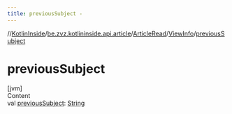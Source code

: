 ```yaml
---
title: previousSubject -
---
```

//[KotlinInside](../../../index.md)/[be.zvz.kotlininside.api.article](../../index.md)/[ArticleRead](../index.md)/[ViewInfo](index.md)/[previousSubject](previous-subject.md)



# previousSubject  
[jvm]  
Content  
val [previousSubject](previous-subject.md): [String](https://kotlinlang.org/api/latest/jvm/stdlib/kotlin/-string/index.html)  



